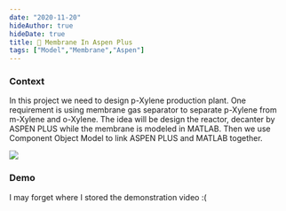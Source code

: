 ```yaml
---
date: "2020-11-20"
hideAuthor: true
hideDate: true
title: 📝 Membrane In Aspen Plus
tags: ["Model","Membrane","Aspen"]
---
```


### Context

In this project we need to design p-Xylene production plant. One requirement is using membrane gas separator to separate p-Xylene from m-Xylene and o-Xylene. The idea will be design the reactor, decanter by ASPEN PLUS while the membrane is modeled in MATLAB. Then we use Component Object Model to link ASPEN PLUS and MATLAB together.

![](/img/ProjectAspenMembrane.png)

### Demo

I may forget where I stored the demonstration video :(
